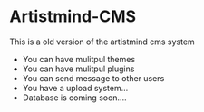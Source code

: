 # Artistmind-CMS
This is a old version of the artistmind cms system
- You can have mulitpul themes
- You can have mulitpul plugins
- You can send message to other users
- You have a upload system...
- Database is coming soon....
